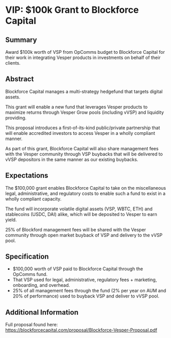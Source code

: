 # VIP: $100k Grant to Blockforce Capital

## Summary
Award $100k worth of VSP from OpComms budget to Blockforce Capital for their work in integrating Vesper products in investments on behalf of their clients.

## Abstract

Blockforce Capital manages a multi-strategy hedgefund that targets digital assets.

This grant will enable a new fund that leverages Vesper products to maximize returns through Vesper Grow pools (including vVSP) and liquidity providing.

This proposal introduces a first-of-its-kind public/private partnership that will enable accredited investors to access Vesper in a wholly compliant manner.

As part of this grant, Blockforce Capital will also share management fees with the Vesper community through VSP buybacks that will be delivered to vVSP depositors in the same manner as our existing buybacks.

## Expectations

The $100,000 grant enables Blockforce Capital to take on the miscellaneous legal, administrative, and regulatory costs to enable such a fund to exist in a wholly compliant capacity.

The fund will incorporate volatile digital assets (VSP, WBTC, ETH) and stablecoins (USDC, DAI) alike, which will be deposited to Vesper to earn yield.

25% of Blockford management fees will be shared with the Vesper community through open market buyback of VSP and delivery to the vVSP pool.

## Specification

* $100,000 worth of VSP paid to Blockforce Capital through the OpComms fund.
* That VSP used for legal, administrative, regulatory fees + marketing, onboarding, and overhead.
* 25% of all management fees through the fund (2% per year on AUM and 20% of performance) used to buyback VSP and deliver to vVSP pool.

## Additional Information

Full proposal found here: https://blockforcecapital.com/proposal/Blockforce-Vesper-Proposal.pdf
